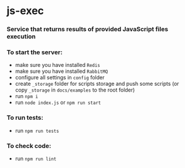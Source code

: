# js-exec
### Service that returns results of provided JavaScript files execution
### To start the server:
  - make sure you have installed `Redis`
  - make sure you have installed `RabbitMQ`
  - configure all settings in `config` folder
  - create `_storage` folder for scripts storage and push some scripts (or copy `_storage` in `docs/examples` to the root folder)
  - run `npm i`
  - run `node index.js` or `npm run start`
### To run tests:
  - run `npm run tests`
### To check code:
  - run `npm run lint`
